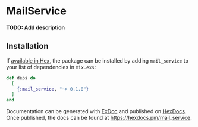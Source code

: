 # MailService

**TODO: Add description**

## Installation

If [available in Hex](https://hex.pm/docs/publish), the package can be installed
by adding `mail_service` to your list of dependencies in `mix.exs`:

```elixir
def deps do
  [
    {:mail_service, "~> 0.1.0"}
  ]
end
```

Documentation can be generated with [ExDoc](https://github.com/elixir-lang/ex_doc)
and published on [HexDocs](https://hexdocs.pm). Once published, the docs can
be found at <https://hexdocs.pm/mail_service>.

